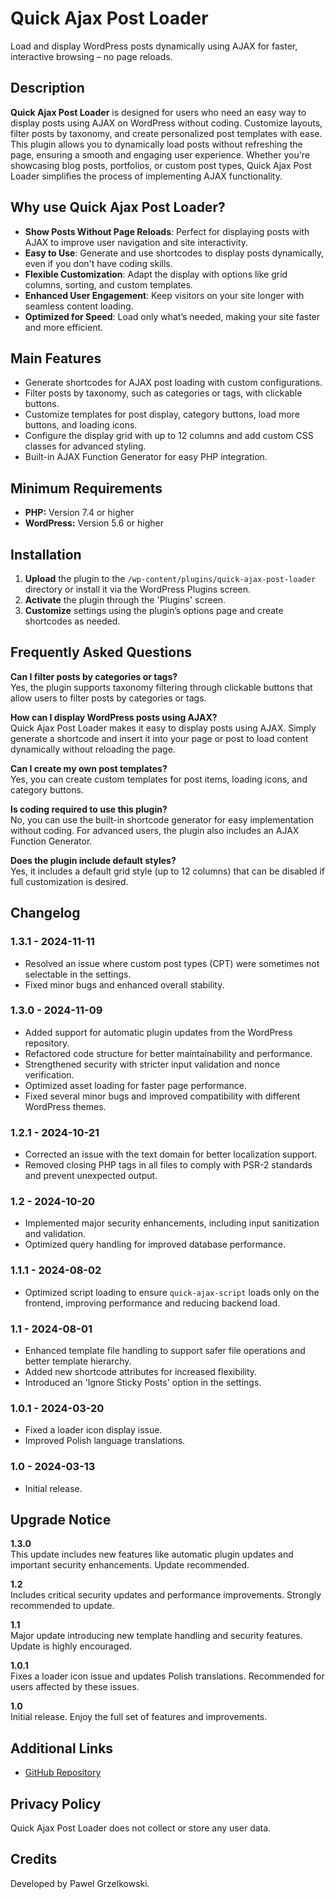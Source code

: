 # Quick Ajax Post Loader

Load and display WordPress posts dynamically using AJAX for faster, interactive browsing – no page reloads.

## Description

**Quick Ajax Post Loader** is designed for users who need an easy way to display posts using AJAX on WordPress without coding. Customize layouts, filter posts by taxonomy, and create personalized post templates with ease. This plugin allows you to dynamically load posts without refreshing the page, ensuring a smooth and engaging user experience. Whether you're showcasing blog posts, portfolios, or custom post types, Quick Ajax Post Loader simplifies the process of implementing AJAX functionality.

## Why use Quick Ajax Post Loader?
- **Show Posts Without Page Reloads**: Perfect for displaying posts with AJAX to improve user navigation and site interactivity.
- **Easy to Use**: Generate and use shortcodes to display posts dynamically, even if you don't have coding skills.
- **Flexible Customization**: Adapt the display with options like grid columns, sorting, and custom templates.
- **Enhanced User Engagement**: Keep visitors on your site longer with seamless content loading.
- **Optimized for Speed**: Load only what’s needed, making your site faster and more efficient.

## Main Features
- Generate shortcodes for AJAX post loading with custom configurations.
- Filter posts by taxonomy, such as categories or tags, with clickable buttons.
- Customize templates for post display, category buttons, load more buttons, and loading icons.
- Configure the display grid with up to 12 columns and add custom CSS classes for advanced styling.
- Built-in AJAX Function Generator for easy PHP integration.

## Minimum Requirements

- **PHP:** Version 7.4 or higher
- **WordPress:** Version 5.6 or higher

## Installation

1. **Upload** the plugin to the `/wp-content/plugins/quick-ajax-post-loader` directory or install it via the WordPress Plugins screen.
2. **Activate** the plugin through the 'Plugins' screen.
3. **Customize** settings using the plugin’s options page and create shortcodes as needed.

## Frequently Asked Questions

**Can I filter posts by categories or tags?**  
Yes, the plugin supports taxonomy filtering through clickable buttons that allow users to filter posts by categories or tags.

**How can I display WordPress posts using AJAX?**  
Quick Ajax Post Loader makes it easy to display posts using AJAX. Simply generate a shortcode and insert it into your page or post to load content dynamically without reloading the page.

**Can I create my own post templates?**  
Yes, you can create custom templates for post items, loading icons, and category buttons.

**Is coding required to use this plugin?**  
No, you can use the built-in shortcode generator for easy implementation without coding. For advanced users, the plugin also includes an AJAX Function Generator.

**Does the plugin include default styles?**  
Yes, it includes a default grid style (up to 12 columns) that can be disabled if full customization is desired.

## Changelog

### 1.3.1 - 2024-11-11
- Resolved an issue where custom post types (CPT) were sometimes not selectable in the settings.
- Fixed minor bugs and enhanced overall stability.

### 1.3.0 - 2024-11-09
- Added support for automatic plugin updates from the WordPress repository.
- Refactored code structure for better maintainability and performance.
- Strengthened security with stricter input validation and nonce verification.
- Optimized asset loading for faster page performance.
- Fixed several minor bugs and improved compatibility with different WordPress themes.

### 1.2.1 - 2024-10-21
- Corrected an issue with the text domain for better localization support.
- Removed closing PHP tags in all files to comply with PSR-2 standards and prevent unexpected output.

### 1.2 - 2024-10-20
- Implemented major security enhancements, including input sanitization and validation.
- Optimized query handling for improved database performance.

### 1.1.1 - 2024-08-02
- Optimized script loading to ensure `quick-ajax-script` loads only on the frontend, improving performance and reducing backend load.

### 1.1 - 2024-08-01
- Enhanced template file handling to support safer file operations and better template hierarchy.
- Added new shortcode attributes for increased flexibility.
- Introduced an 'Ignore Sticky Posts' option in the settings.

### 1.0.1 - 2024-03-20
- Fixed a loader icon display issue.
- Improved Polish language translations.

### 1.0 - 2024-03-13
- Initial release.

## Upgrade Notice

**1.3.0**  
This update includes new features like automatic plugin updates and important security enhancements. Update recommended.

**1.2**  
Includes critical security updates and performance improvements. Strongly recommended to update.

**1.1**  
Major update introducing new template handling and security features. Update is highly encouraged.

**1.0.1**  
Fixes a loader icon issue and updates Polish translations. Recommended for users affected by these issues.

**1.0**  
Initial release. Enjoy the full set of features and improvements.

## Additional Links

- [GitHub Repository](https://github.com/grzelkowski/quick-ajax-post-loader/)

## Privacy Policy

Quick Ajax Post Loader does not collect or store any user data.

## Credits

Developed by Pawel Grzelkowski.